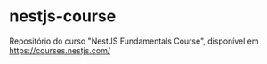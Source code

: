 # nestjs-course
Repositório do curso "NestJS Fundamentals Course", disponível em https://courses.nestjs.com/
